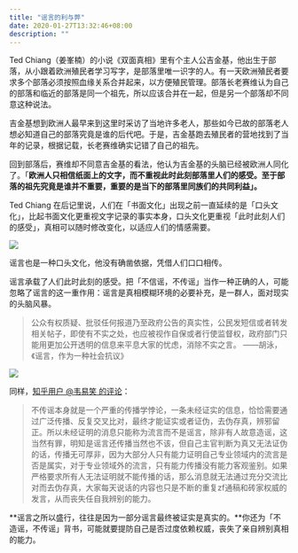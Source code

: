 ```yaml
---
title: "谣言的利与弊"
date: 2020-01-27T13:32:46+08:00
description: ""
---
```


Ted Chiang（姜峯楠）的小说《双面真相》里有个主人公吉金基，他出生于部落，从小跟着欧洲殖民者学习写字，是部落里唯一识字的人。有一天欧洲殖民者要求多个部落必须按照血缘关系合并起来，以方便殖民管理。部落长老赛维认为自己的部落和临近的部落是同一个祖先，所以应该合并在一起，但是另一个部落却不同意这种说法。

吉金基想到欧洲人最早来到这里时采访了当地许多老人，那些如今已故的部落老人想必知道自己的部落究竟是谁的后代吧。于是，吉金基跑去殖民者的营地找到了当年的记录，根据记载，长老赛维确实记错了自己的祖先。

回到部落后，赛维却不同意吉金基的看法，他认为吉金基的头脑已经被欧洲人同化了。「**欧洲人只相信纸面上的文字，而不重视此时此刻部落里人们的感受。至于部落的祖先究竟是谁并不重要，重要的是当下的部落里同族们的共同利益」。**

Ted Chiang 在后记里说，人们在「书面文化」出现之前一直延续的是「口头文化」，比起书面文化更重视文字记录的事实本身，口头文化更重视「此时此刻人们的感受」，真相可以随时修改变化，以适应人们的情感需要。

![](https://tva1.sinaimg.cn/large/006tNbRwgy1gbb1m6k8slj31fd0u01kx.jpg)

谣言也是一种口头文化，他没有确凿依据，凭借人们口口相传。

谣言承载了人们此时此刻的感受。把「不信谣，不传谣」当作一种正确的人，可能忽略了谣言的这一重作用：谣言是真相模糊环境的必要补充，是一群人，面对现实的头脑风暴。

> 公众有权质疑、批驳任何报道乃至政府公告的真实性，公民发短信或者转发相关帖子，即使有不实之处，也应被视作自保或者行使监督权，政府部门只能用更加公开透明的信息来平息大家的忧虑，消除不实之言。  ——胡泳，《谣言，作为一种社会抗议》

![](https://tva1.sinaimg.cn/large/006tNbRwgy1gbb1mwp2ohj31900u0x43.jpg)

同样，[知乎用户 @韦易笑 的评论](https://www.zhihu.com/pin/1204880834290987008)：

> 不传谣本身就是一个严重的传播学悖论，一条未经证实的信息，恰恰需要通过广泛传播、反复交叉比对，最终才能证实或者证伪，去伪存真，辨邪留正。所以未经证明的消息只能称为流言而不是谣言，除非有人故意造谣，这当然有罪，明知是谣言还传播当然也不该，但自己主官判断为真又无法证伪的话，传播无可厚非，因为大部分人只有能力证明自己专业领域内的流言是否是属实，对于专业领域外的流言，只有能力传播没有能力客观鉴别。如果严格要求所有人无法证明就不能传播的话，那么消息就无法通过充分交流比对而去伪存真，大家每天说话的内容也只是不断的重复zf通稿和砖家权威的发言，从而丧失任自我辨别的能力。

**谣言之所以盛行，往往是因为一部分谣言最终被证实是真实的。**你还为「不造谣，不传谣」背书，可能就要提防自己是否过度依赖权威，丧失了亲自辨别真相的能力。